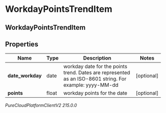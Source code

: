 # WorkdayPointsTrendItem

## WorkdayPointsTrendItem

## Properties

|Name | Type | Description | Notes|
|------------ | ------------- | ------------- | -------------|
| **date_workday** | date | workday date for the points trend. Dates are represented as an ISO-8601 string. For example: yyyy-MM-dd | [optional] |
| **points** | float | workday points for the date | [optional] |



_PureCloudPlatformClientV2 215.0.0_
